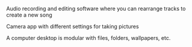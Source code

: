 Audio recording and editing software where you can rearrange tracks to create a new song

Camera app with different settings for taking pictures

A computer desktop is modular with files, folders, wallpapers, etc.



